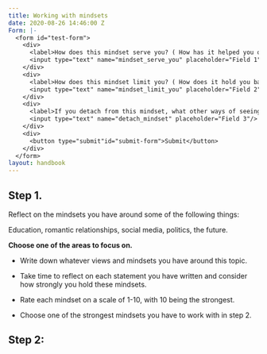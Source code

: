 ```yaml
---
title: Working with mindsets
date: 2020-08-26 14:46:00 Z
Form: |-
  <form id="test-form">
    <div>
      <label>How does this mindset serve you? ( How has it helped you or provided you with something?)</label>
      <input type="text" name="mindset_serve_you" placeholder="Field 1"/>
    </div>
    <div>
      <label>How does this mindset limit you? ( How does it hold you back or prevent you from seeing other perspectives of yourself and others?)</label>
      <input type="text" name="mindset_limit_you" placeholder="Field 2"/>
    </div>
    <div>
      <label>If you detach from this mindset, what other ways of seeing yourself and others begin to emerge?</label>
      <input type="text" name="detach_mindset" placeholder="Field 3"/>
    </div>
    <div>
      <button type="submit"id="submit-form">Submit</button>
    </div>
  </form>
layout: handbook
---
```


## Step 1.

Reflect on the mindsets you have around some of the following things:

Education, romantic relationships, social media, politics, the future.

**Choose one of the areas to focus on.**

* Write down whatever views and mindsets you have around this topic.

* Take time to reflect on each statement you have written and consider how strongly you hold these mindsets.

* Rate each mindset on a scale of 1-10, with 10 being the strongest.

* Choose one of the strongest mindsets you have to work with in step 2.

## Step 2: